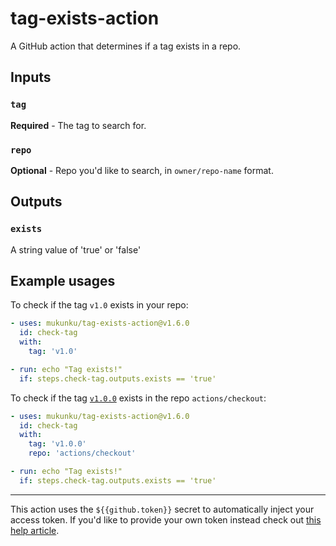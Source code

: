 # tag-exists-action
A GitHub action that determines if a tag exists in a repo.

## Inputs

### `tag` 

**Required** - The tag to search for.

### `repo`

**Optional** - Repo you'd like to search, in `owner/repo-name` format.

## Outputs

### `exists`

A string value of 'true' or 'false'

## Example usages

To check if the tag `v1.0` exists in your repo:
```yaml
- uses: mukunku/tag-exists-action@v1.6.0
  id: check-tag
  with: 
    tag: 'v1.0'

- run: echo "Tag exists!"
  if: steps.check-tag.outputs.exists == 'true' 
```

To check if the tag [`v1.0.0`](https://github.com/actions/checkout/releases/tag/v1.0.0) exists in the repo `actions/checkout`:
```yaml
- uses: mukunku/tag-exists-action@v1.6.0
  id: check-tag
  with: 
    tag: 'v1.0.0'
    repo: 'actions/checkout'

- run: echo "Tag exists!"
  if: steps.check-tag.outputs.exists == 'true'
```

<hr>

This action uses the `${{github.token}}` secret to automatically inject your access token. If you'd like to provide your own token instead check out [this help article](https://github.com/mukunku/tag-exists-action/wiki/Setting-the-GITHUB_TOKEN-explicitly).
